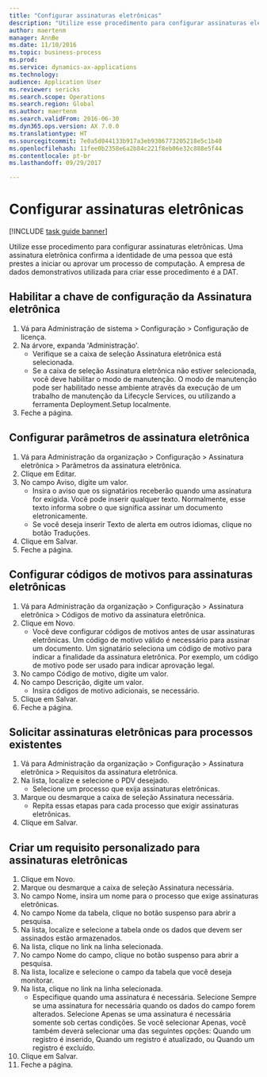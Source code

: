 ```yaml
--- 
title: "Configurar assinaturas eletrônicas"
description: "Utilize esse procedimento para configurar assinaturas eletrônicas."
author: maertenm
manager: AnnBe
ms.date: 11/10/2016
ms.topic: business-process
ms.prod: 
ms.service: dynamics-ax-applications
ms.technology: 
audience: Application User
ms.reviewer: sericks
ms.search.scope: Operations
ms.search.region: Global
ms.author: maertenm
ms.search.validFrom: 2016-06-30
ms.dyn365.ops.version: AX 7.0.0
ms.translationtype: HT
ms.sourcegitcommit: 7e0a5d044133b917a3eb9386773205218e5c1b40
ms.openlocfilehash: 11fee0b2358e6a2b84c221f8eb06e32c888e5f44
ms.contentlocale: pt-br
ms.lasthandoff: 09/29/2017

---
```

# <a name="set-up-electronic-signatures"></a>Configurar assinaturas eletrônicas

[!INCLUDE [task guide banner](../../includes/task-guide-banner.md)]

Utilize esse procedimento para configurar assinaturas eletrônicas. Uma assinatura eletrônica confirma a identidade de uma pessoa que está prestes a iniciar ou aprovar um processo de computação. A empresa de dados demonstrativos utilizada para criar esse procedimento é a DAT.


## <a name="enable-the-electronic-signature-configuration-key"></a>Habilitar a chave de configuração da Assinatura eletrônica
1. Vá para Administração de sistema > Configuração > Configuração de licença.
2. Na árvore, expanda 'Administração'.
    * Verifique se a caixa de seleção Assinatura eletrônica está selecionada.  
    * Se a caixa de seleção Assinatura eletrônica não estiver selecionada, você deve habilitar o modo de manutenção. O modo de manutenção pode ser habilitado nesse ambiente através da execução de um trabalho de manutenção da Lifecycle Services, ou utilizando a ferramenta Deployment.Setup localmente.  
3. Feche a página.

## <a name="set-up-electronic-signature-parameters"></a>Configurar parâmetros de assinatura eletrônica
1. Vá para Administração da organização > Configuração > Assinatura eletrônica > Parâmetros da assinatura eletrônica.
2. Clique em Editar.
3. No campo Aviso, digite um valor.
    * Insira o aviso que os signatários receberão quando uma assinatura for exigida. Você pode inserir qualquer texto. Normalmente, esse texto informa sobre o que significa assinar um documento eletronicamente.  
    * Se você deseja inserir Texto de alerta em outros idiomas, clique no botão Traduções.  
4. Clique em Salvar.
5. Feche a página.

## <a name="set-up-reason-codes-for-electronic-signatures"></a>Configurar códigos de motivos para assinaturas eletrônicas
1. Vá para Administração da organização > Configuração > Assinatura eletrônica > Códigos de motivo da assinatura eletrônica.
2. Clique em Novo.
    * Você deve configurar códigos de motivos antes de usar assinaturas eletrônicas. Um código de motivo válido é necessário para assinar um documento.     Um signatário seleciona um código de motivo para indicar a finalidade da assinatura eletrônica. Por exemplo, um código de motivo pode ser usado para indicar aprovação legal.  
3. No campo Código de motivo, digite um valor.
4. No campo Descrição, digite um valor.
    * Insira códigos de motivo adicionais, se necessário.  
5. Clique em Salvar.
6. Feche a página.

## <a name="require-electronic-signatures-for-existing-processes"></a>Solicitar assinaturas eletrônicas para processos existentes
1. Vá para Administração da organização > Configuração > Assinatura eletrônica > Requisitos da assinatura eletrônica.
2. Na lista, localize e selecione o PDV desejado.
    * Selecione um processo que exija assinaturas eletrônicas.  
3. Marque ou desmarque a caixa de seleção Assinatura necessária.
    * Repita essas etapas para cada processo que exigir assinaturas eletrônicas.  
4. Clique em Salvar.

## <a name="create-a-custom-requirement-for-electronic-signatures"></a>Criar um requisito personalizado para assinaturas eletrônicas
1. Clique em Novo.
2. Marque ou desmarque a caixa de seleção Assinatura necessária.
3. No campo Nome, insira um nome para o processo que exige assinaturas eletrônicas.
4. No campo Nome da tabela, clique no botão suspenso para abrir a pesquisa.
5. Na lista, localize e selecione a tabela onde os dados que devem ser assinados estão armazenados.
6. Na lista, clique no link na linha selecionada.
7. No campo Nome do campo, clique no botão suspenso para abrir a pesquisa.
8. Na lista, localize e selecione o campo da tabela que você deseja monitorar.
9. Na lista, clique no link na linha selecionada.
    * Especifique quando uma assinatura é necessária.     Selecione Sempre se uma assinatura for necessária quando os dados do campo forem alterados.     Selecione Apenas se uma assinatura é necessária somente sob certas condições. Se você selecionar Apenas, você também deverá selecionar uma das seguintes opções: Quando um registro é inserido, Quando um registro é atualizado, ou Quando um registro é excluído.  
10. Clique em Salvar.
11. Feche a página.


